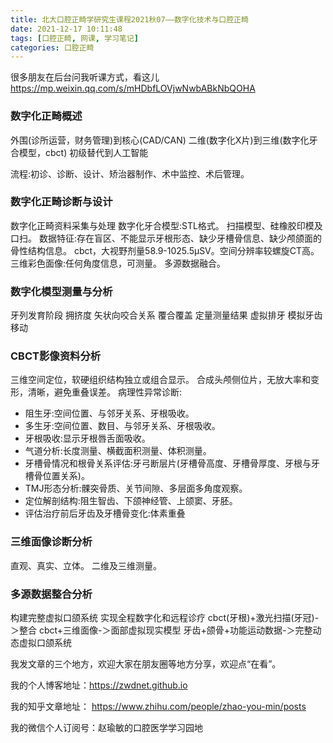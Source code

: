 ```yaml
---
title: 北大口腔正畸学研究生课程2021秋07——数字化技术与口腔正畸
date: 2021-12-17 10:11:48
tags: [口腔正畸, 网课, 学习笔记]
categories: 口腔正畸
---
```

很多朋友在后台问我听课方式，看这儿
https://mp.weixin.qq.com/s/mHDbfLOVjwNwbABkNbQOHA

### 数字化正畸概述
外围(诊所运营，财务管理)到核心(CAD/CAN)
二维(数字化X片)到三维(数字化牙合模型，cbct)
初级替代到人工智能

流程:初诊、诊断、设计、矫治器制作、术中监控、术后管理。

### 数字化正畸诊断与设计
数字化正畸资料采集与处理
数字化牙合模型:STL格式。
扫描模型、硅橡胶印模及口扫。
数据特征:存在盲区、不能显示牙根形态、缺少牙槽骨信息、缺少颅颌面的骨性结构信息。
cbct，大视野剂量58.9-1025.5μSV。空间分辨率较螺旋CT高。
三维彩色面像:任何角度信息，可测量。
多源数据融合。

### 数字化模型测量与分析
牙列发育阶段
拥挤度
矢状向咬合关系
覆合覆盖
定量测量结果
虚拟排牙
模拟牙齿移动

### CBCT影像资料分析
三维空间定位，软硬组织结构独立或组合显示。
合成头颅侧位片，无放大率和变形，清晰，避免重叠误差。
病理性异常诊断:
- 阻生牙:空间位置、与邻牙关系、牙根吸收。
- 多生牙:空间位置、数目、与邻牙关系、牙根吸收。
- 牙根吸收:显示牙根唇舌面吸收。
- 气道分析:长度测量、横截面积测量、体积测量。
- 牙槽骨情况和根骨关系评估:牙弓断层片(牙槽骨高度、牙槽骨厚度、牙根与牙槽骨位置关系)。
- TMJ形态分析:髁突骨质、关节间隙、多层面多角度观察。
- 定位解剖结构:阻生智齿、下颌神经管、上颌窦、牙胚。
- 评估治疗前后牙齿及牙槽骨变化:体素重叠

### 三维面像诊断分析
直观、真实、立体。
二维及三维测量。

### 多源数据整合分析
构建完整虚拟口颌系统
实现全程数字化和远程诊疗
cbct(牙根)+激光扫描(牙冠)-＞整合
cbct+三维面像-＞面部虚拟现实模型
牙齿+颌骨+功能运动数据-＞完整动态虚拟口颌系统



我发文章的三个地方，欢迎大家在朋友圈等地方分享，欢迎点“在看”。

我的个人博客地址：https://zwdnet.github.io

我的知乎文章地址： https://www.zhihu.com/people/zhao-you-min/posts

我的微信个人订阅号：赵瑜敏的口腔医学学习园地

